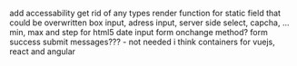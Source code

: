 add accessability
get rid of any types
render function for static field that could be overwritten
box input, adress input, server side select, capcha, ...
min, max and step for html5 date input
form onchange method?
form success submit messages??? - not needed i think
containers for vuejs, react and angular
